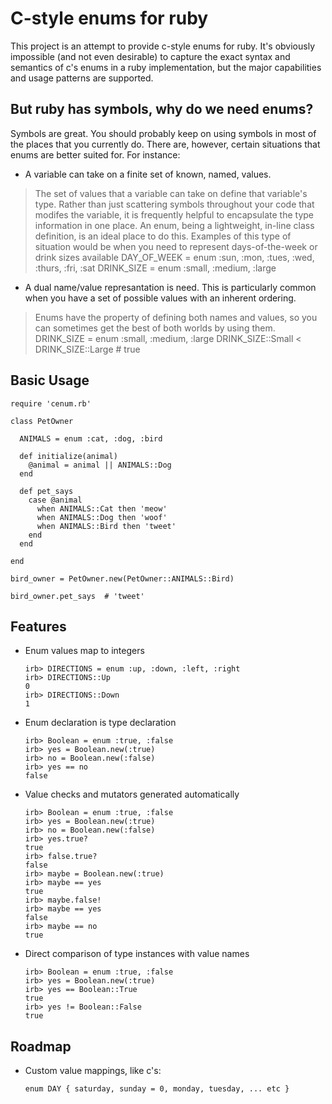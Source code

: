 # C-style enums for ruby

This project is an attempt to provide c-style enums for ruby. It's obviously impossible (and not even desirable) to capture the exact syntax and semantics of c's enums in a ruby implementation, but the major capabilities and usage patterns are supported.

## But ruby has symbols, why do we need enums?

Symbols are great. You should probably keep on using symbols in most of the places that you currently do. There are, however, certain situations that enums are better suited for. For instance:

  * A variable can take on a finite set of known, named, values.
  > The set of values that a variable can take on define that variable's type. Rather than just scattering symbols throughout your code that modifes the variable, it is frequently helpful to encapsulate the type information in one place. An enum, being a lightweight, in-line class definition, is an ideal place to do this. Examples of this type of situation would be when you need to represent days-of-the-week or drink sizes available
        DAY_OF_WEEK = enum :sun, :mon, :tues, :wed, :thurs, :fri, :sat
        DRINK_SIZE = enum :small, :medium, :large
  * A dual name/value represantation is need. This is particularly common when you have a set of possible values with an inherent ordering.
  > Enums have the property of defining both names and values, so you can sometimes get the best of both worlds by using them.
        DRINK_SIZE = enum :small, :medium, :large
        DRINK_SIZE::Small < DRINK_SIZE::Large  # true

## Basic Usage

    require 'cenum.rb'

    class PetOwner
      
      ANIMALS = enum :cat, :dog, :bird

      def initialize(animal)
        @animal = animal || ANIMALS::Dog
      end

      def pet_says
        case @animal
          when ANIMALS::Cat then 'meow'
          when ANIMALS::Dog then 'woof'
          when ANIMALS::Bird then 'tweet'
        end
      end

    end

    bird_owner = PetOwner.new(PetOwner::ANIMALS::Bird)

    bird_owner.pet_says  # 'tweet'

## Features

  * Enum values map to integers
        
        irb> DIRECTIONS = enum :up, :down, :left, :right
        irb> DIRECTIONS::Up
        0
        irb> DIRECTIONS::Down
        1

  * Enum declaration is type declaration

        irb> Boolean = enum :true, :false
        irb> yes = Boolean.new(:true)
        irb> no = Boolean.new(:false)
        irb> yes == no
        false

  * Value checks and mutators generated automatically

        irb> Boolean = enum :true, :false
        irb> yes = Boolean.new(:true)
        irb> no = Boolean.new(:false)
        irb> yes.true?
        true
        irb> false.true?
        false
        irb> maybe = Boolean.new(:true)
        irb> maybe == yes
        true
        irb> maybe.false!
        irb> maybe == yes
        false
        irb> maybe == no
        true

  * Direct comparison of type instances with value names

        irb> Boolean = enum :true, :false
        irb> yes = Boolean.new(:true)
        irb> yes == Boolean::True
        true
        irb> yes != Boolean::False
        true

## Roadmap

  * Custom value mappings, like c's:
        
        enum DAY { saturday, sunday = 0, monday, tuesday, ... etc }



